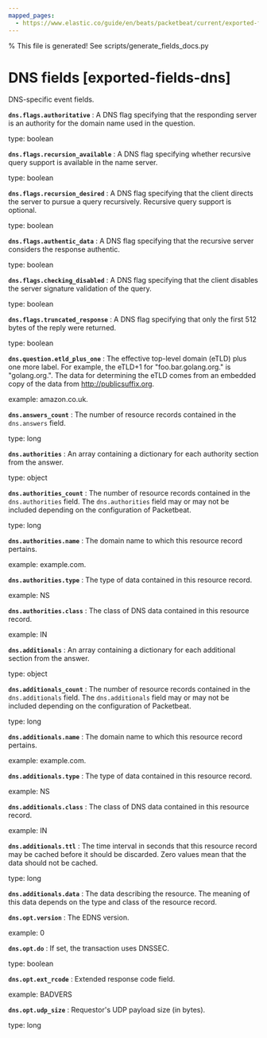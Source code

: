 ```yaml
---
mapped_pages:
  - https://www.elastic.co/guide/en/beats/packetbeat/current/exported-fields-dns.html
---
```


% This file is generated! See scripts/generate_fields_docs.py

# DNS fields [exported-fields-dns]

DNS-specific event fields.

**`dns.flags.authoritative`**
:   A DNS flag specifying that the responding server is an authority for the domain name used in the question.

type: boolean


**`dns.flags.recursion_available`**
:   A DNS flag specifying whether recursive query support is available in the name server.

type: boolean


**`dns.flags.recursion_desired`**
:   A DNS flag specifying that the client directs the server to pursue a query recursively. Recursive query support is optional.

type: boolean


**`dns.flags.authentic_data`**
:   A DNS flag specifying that the recursive server considers the response authentic.

type: boolean


**`dns.flags.checking_disabled`**
:   A DNS flag specifying that the client disables the server signature validation of the query.

type: boolean


**`dns.flags.truncated_response`**
:   A DNS flag specifying that only the first 512 bytes of the reply were returned.

type: boolean


**`dns.question.etld_plus_one`**
:   The effective top-level domain (eTLD) plus one more label. For example, the eTLD+1 for "foo.bar.golang.org." is "golang.org.". The data for determining the eTLD comes from an embedded copy of the data from http://publicsuffix.org.

example: amazon.co.uk.


**`dns.answers_count`**
:   The number of resource records contained in the `dns.answers` field.

type: long


**`dns.authorities`**
:   An array containing a dictionary for each authority section from the answer.

type: object


**`dns.authorities_count`**
:   The number of resource records contained in the `dns.authorities` field. The `dns.authorities` field may or may not be included depending on the configuration of Packetbeat.

type: long


**`dns.authorities.name`**
:   The domain name to which this resource record pertains.

example: example.com.


**`dns.authorities.type`**
:   The type of data contained in this resource record.

example: NS


**`dns.authorities.class`**
:   The class of DNS data contained in this resource record.

example: IN


**`dns.additionals`**
:   An array containing a dictionary for each additional section from the answer.

type: object


**`dns.additionals_count`**
:   The number of resource records contained in the `dns.additionals` field. The `dns.additionals` field may or may not be included depending on the configuration of Packetbeat.

type: long


**`dns.additionals.name`**
:   The domain name to which this resource record pertains.

example: example.com.


**`dns.additionals.type`**
:   The type of data contained in this resource record.

example: NS


**`dns.additionals.class`**
:   The class of DNS data contained in this resource record.

example: IN


**`dns.additionals.ttl`**
:   The time interval in seconds that this resource record may be cached before it should be discarded. Zero values mean that the data should not be cached.

type: long


**`dns.additionals.data`**
:   The data describing the resource. The meaning of this data depends on the type and class of the resource record.


**`dns.opt.version`**
:   The EDNS version.

example: 0


**`dns.opt.do`**
:   If set, the transaction uses DNSSEC.

type: boolean


**`dns.opt.ext_rcode`**
:   Extended response code field.

example: BADVERS


**`dns.opt.udp_size`**
:   Requestor's UDP payload size (in bytes).

type: long


